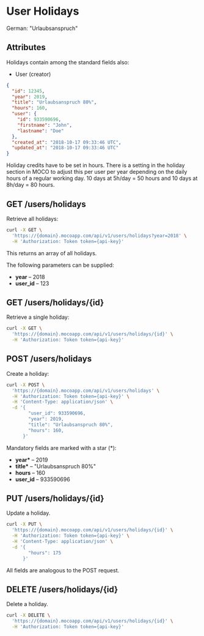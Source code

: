 # User Holidays

German: "Urlaubsanspruch"

## Attributes

Holidays contain among the standard fields also:

- User (creator)

```json
{
  "id": 12345,
  "year": 2019,
  "title": "Urlaubsanspruch 80%",
  "hours": 160,
  "user": {
    "id": 933590696,
    "firstname": "John",
    "lastname": "Doe"
  },
  "created_at": "2018-10-17 09:33:46 UTC",
  "updated_at": "2018-10-17 09:33:46 UTC"
}
```

Holiday credits have to be set in hours. There is a setting in the holiday section in MOCO to adjust this per user per year depending on the daily hours of a regular working day. 10 days at 5h/day = 50 hours and 10 days at 8h/day = 80 hours.

## GET /users/holidays

Retrieve all holidays:

```bash
curl -X GET \
  'https://{domain}.mocoapp.com/api/v1/users/holidays?year=2018' \
  -H 'Authorization: Token token={api-key}'
```

This returns an array of all holidays.

The following parameters can be supplied:

- **year** – 2018
- **user_id** – 123

## GET /users/holidays/{id}

Retrieve a single holiday:

```bash
curl -X GET \
  'https://{domain}.mocoapp.com/api/v1/users/holidays/{id}' \
  -H 'Authorization: Token token={api-key}'
```

## POST /users/holidays

Create a holiday:

```bash
curl -X POST \
  'https://{domain}.mocoapp.com/api/v1/users/holidays' \
  -H 'Authorization: Token token={api-key}' \
  -H 'Content-Type: application/json' \
  -d '{
        "user_id": 933590696,
        "year": 2019,
        "title": "Urlaubsanspruch 80%",
        "hours": 160,
      }'
```

Mandatory fields are marked with a star (\*):

- **year\*** – 2019
- **title\*** – "Urlaubsanspruch 80%"
- **hours** – 160
- **user_id** – 933590696

## PUT /users/holidays/{id}

Update a holiday.

```bash
curl -X PUT \
  'https://{domain}.mocoapp.com/api/v1/users/holidays/{id}' \
  -H 'Authorization: Token token={api-key}' \
  -H 'Content-Type: application/json' \
  -d '{
        "hours": 175
      }'
```

All fields are analogous to the POST request.

## DELETE /users/holidays/{id}

Delete a holiday.

```bash
curl -X DELETE \
  'https://{domain}.mocoapp.com/api/v1/users/holidays/{id}' \
  -H 'Authorization: Token token={api-key}'
```
